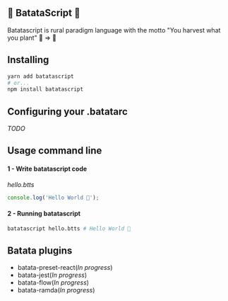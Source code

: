 ## 🥔 BatataScript 🥔

Batatascript is rural paradigm language with the motto "You harvest what you plant" 🥔 => 🍟

## Installing
```bash
yarn add batatascript
# or...
npm install batatascript
```

## Configuring your .batatarc
*TODO*

## Usage command line

#### 1 - Write batatascript code
*hello.btts*
```javascript
console.log('Hello World 🍟');
```

#### 2 - Running batatascript
```bash
batatascript hello.btts # Hello World 🍟
```

## Batata plugins

- batata-preset-react(*In progress*)
- batata-jest(*In progress*)
- batata-flow(*In progress*)
- batata-ramda(*In progress*)